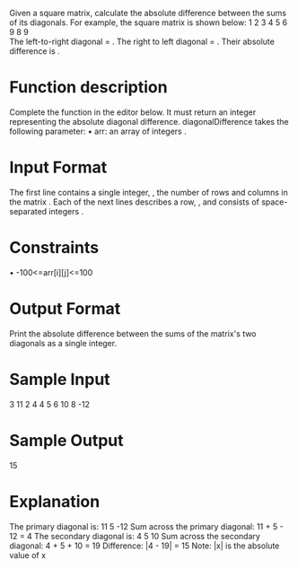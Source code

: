 Given a square matrix, calculate the absolute difference between the sums of its diagonals.
For example, the square matrix  is shown below:
1 2 3
4 5 6
9 8 9  
The left-to-right diagonal = . The right to left diagonal = . Their absolute difference is .
# Function description #
Complete the  function in the editor below. It must return an integer representing the absolute diagonal difference.
diagonalDifference takes the following parameter:
•	arr: an array of integers .
# Input Format #
The first line contains a single integer, , the number of rows and columns in the matrix . 
Each of the next  lines describes a row, , and consists of  space-separated integers .
# Constraints #
•	-100<=arr[i][j]<=100
# Output Format #
Print the absolute difference between the sums of the matrix's two diagonals as a single integer.
# Sample Input #
3
11 2 4
4 5 6
10 8 -12
# Sample Output #
15
# Explanation #
The primary diagonal is:
11
   5
     -12
Sum across the primary diagonal: 11 + 5 - 12 = 4
The secondary diagonal is:
     4
   5
10
Sum across the secondary diagonal: 4 + 5 + 10 = 19 
Difference: |4 - 19| = 15
Note: |x| is the absolute value of x
